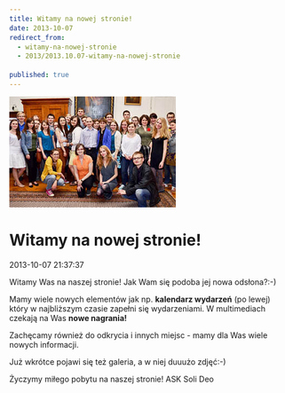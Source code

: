```yaml
---
title: Witamy na nowej stronie!
date: 2013-10-07
redirect_from: 
  - witamy-na-nowej-stronie
  - 2013/2013.10.07-witamy-na-nowej-stronie

published: true
---
```



![/assets/posts/2013/2013-10-07-witamy-na-nowej-stronie/soli_deo_01.jpg](/assets/posts/2013/2013-10-07-witamy-na-nowej-stronie/soli_deo_01.jpg)

# Witamy na nowej stronie!

<time>2013-10-07 21:37:37</time>



Witamy Was na naszej stronie! Jak Wam się podoba jej nowa odsłona?:-)


Mamy wiele nowych elementów jak np. **kalendarz wydarzeń** (po lewej) który w najbliższym czasie zapełni się wydarzeniami. W multimediach czekają na Was **nowe nagrania!**


Zachęcamy również do odkrycia i innych miejsc - mamy dla Was wiele nowych informacji.

Już wkrótce pojawi się też galeria, a w niej duuużo zdjęć:-)

Życzymy miłego pobytu na naszej stronie!
ASK Soli Deo 


<!--{{json:{"created_date":"2013-10-07 21:37:37","publish_down":"0000-00-00 00:00:00","id":"5305"}}}-->